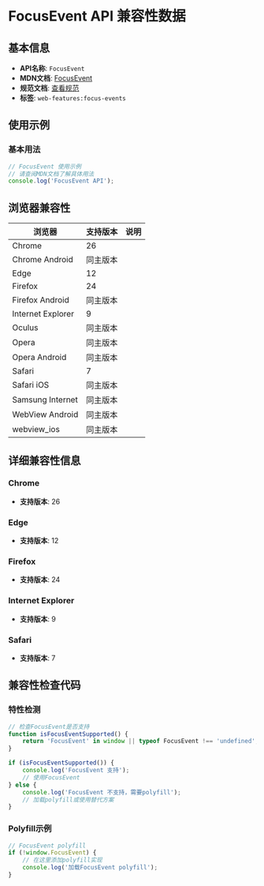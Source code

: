 # FocusEvent API 兼容性数据

## 基本信息

- **API名称**: `FocusEvent`
- **MDN文档**: [FocusEvent](https://developer.mozilla.org/docs/Web/API/FocusEvent)
- **规范文档**: [查看规范](https://w3c.github.io/uievents/#interface-focusevent)
- **标签**: `web-features:focus-events`

## 使用示例

### 基本用法

```javascript
// FocusEvent 使用示例
// 请查阅MDN文档了解具体用法
console.log('FocusEvent API');
```

## 浏览器兼容性

| 浏览器 | 支持版本 | 说明 |
|--------|----------|------|
| Chrome | 26 |  |
| Chrome Android | 同主版本 |  |
| Edge | 12 |  |
| Firefox | 24 |  |
| Firefox Android | 同主版本 |  |
| Internet Explorer | 9 |  |
| Oculus | 同主版本 |  |
| Opera | 同主版本 |  |
| Opera Android | 同主版本 |  |
| Safari | 7 |  |
| Safari iOS | 同主版本 |  |
| Samsung Internet | 同主版本 |  |
| WebView Android | 同主版本 |  |
| webview_ios | 同主版本 |  |

## 详细兼容性信息

### Chrome

- **支持版本**: 26

### Edge

- **支持版本**: 12

### Firefox

- **支持版本**: 24

### Internet Explorer

- **支持版本**: 9

### Safari

- **支持版本**: 7

## 兼容性检查代码

### 特性检测

```javascript
// 检查FocusEvent是否支持
function isFocusEventSupported() {
    return 'FocusEvent' in window || typeof FocusEvent !== 'undefined';
}

if (isFocusEventSupported()) {
    console.log('FocusEvent 支持');
    // 使用FocusEvent
} else {
    console.log('FocusEvent 不支持，需要polyfill');
    // 加载polyfill或使用替代方案
}
```

### Polyfill示例

```javascript
// FocusEvent polyfill
if (!window.FocusEvent) {
    // 在这里添加polyfill实现
    console.log('加载FocusEvent polyfill');
}
```

